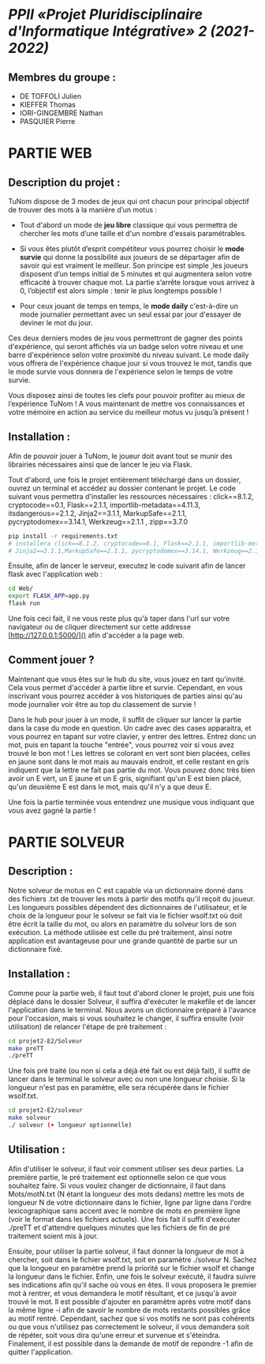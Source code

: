 # _**PPII «Projet Pluridisciplinaire d'Informatique Intégrative» 2 (2021-2022)**_

## Membres du groupe :
- DE TOFFOLI Julien
- KIEFFER Thomas
- IORI-GINGEMBRE Nathan
- PASQUIER Pierre

# **PARTIE WEB** 

## Description du projet :

TuNom dispose de 3 modes de jeux qui ont chacun pour principal objectif de trouver des mots à la manière d’un motus :

- Tout d'abord un mode de **jeu libre**  classique qui vous permettra de chercher les mots d’une taille et d'un  nombre d'essais paramétrables. 

- Si vous êtes plutôt d’esprit compétiteur vous pourrez choisir le **mode survie** qui donne la possibilité aux joueurs de se départager afin de savoir qui est vraiment le meilleur. Son principe est simple ,les joueurs disposent d’un temps initial de 5 minutes et qui augmentera selon votre efficacité à trouver chaque mot. La partie s’arrête lorsque vous arrivez à 0, l’objectif est alors simple : tenir le plus longtemps possible !

- Pour ceux jouant de temps en temps, le **mode daily** c'est-à-dire un mode journalier permettant avec un seul essai par jour d'essayer de deviner le mot du jour. 

Ces deux derniers modes de jeu vous permettront de gagner des points d'expérience, qui seront affichés via un badge selon votre niveau et une barre d'expérience selon votre proximité du niveau suivant. Le mode daily vous offrera de l'expérience chaque jour si vous trouvez le mot, tandis que le mode survie vous donnera de l'expérience selon le temps de votre survie.

Vous disposez ainsi de toutes les clefs pour pouvoir profiter au mieux de l’expérience TuNom ! A vous maintenant de mettre vos connaissances et votre mémoire en action au service du meilleur motus vu jusqu’à présent !
	
## Installation :

Afin de pouvoir jouer à TuNom, le joueur doit avant tout se munir des librairies nécessaires ainsi que de lancer le jeu via Flask.

Tout d'abord, une fois le projet entièrement téléchargé dans un dossier, ouvrez un terminal et accédez au dossier contenant le projet. Le code suivant vous permettra d'installer les ressources nécessaires : click==8.1.2, cryptocode==0.1, Flask==2.1.1, importlib-metadata==4.11.3, itsdangerous==2.1.2, Jinja2==3.1.1, MarkupSafe==2.1.1, pycryptodomex==3.14.1, Werkzeug==2.1.1 , zipp==3.7.0

```sh
pip install -r requirements.txt
# installera click==8.1.2, cryptocode==0.1, Flask==2.1.1, importlib-metadata==4.11.3, itsdangerous==2.1.2,
# Jinja2==3.1.1,MarkupSafe==2.1.1, pycryptodomex==3.14.1, Werkzeug==2.1.1 , zipp==3.7.0
```

Ensuite, afin de lancer le serveur, executez le code suivant afin de lancer flask avec l'application web :

```sh
cd Web/
export FLASK_APP=app.py
flask run
```

Une fois ceci fait, il ne vous reste plus qu'à taper dans l'url sur votre navigateur ou de cliquer directement sur cette addresse [http://127.0.0.1:5000/]() afin d'accéder a la page web.


## Comment jouer ?

Maintenant que vous êtes sur le hub du site, vous jouez en tant qu'invité. Cela vous permet d'accéder à partie libre et survie.
Cependant, en vous inscrivant vous pourrez accéder à vos historiques de parties ainsi qu'au mode journalier voir être au top du classement de survie !

Dans le hub pour jouer à un mode, il suffit de cliquer sur lancer la partie dans la case du mode en question. Un cadre avec des cases apparaitra, et vous pourrez en tapant sur votre clavier, y entrer des lettres.
Entrez donc un mot, puis en tapant la touche "entrée", vous pourrez voir si vous avez trouvé le bon mot !
Les lettres se colorant en vert sont bien placées, celles en jaune sont dans le mot mais au mauvais endroit, et celle restant en gris indiquent que la lettre ne fait pas partie du mot. Vous pouvez donc très bien avoir un E vert, un E jaune et un E gris, signifiant qu'un E est bien placé, qu'un deuxième E est dans le mot, mais qu'il n'y a que deux E.

Une fois la partie terminée vous entendrez une musique vous indiquant que vous avez gagné la partie !


# **PARTIE SOLVEUR** 

## Description :

Notre solveur de motus en C est capable via un dictionnaire donné dans des fichiers .txt de trouver les mots à partir des motifs qu'il reçoit du joueur. Les longueurs possibles dépendent des dictionnaires de l'utilisateur, et le choix de la longueur pour le solveur se fait via le fichier wsolf.txt où doit être écrit la taille du mot, ou alors en paramètre du solveur lors de son exécution.
La méthode utilisée est celle du pré traitement, ainsi notre application est avantageuse pour une grande quantité de partie sur un dictionnaire fixé. 

## Installation :

Comme pour la partie web, il faut tout d'abord cloner le projet, puis une fois déplacé dans le dossier Solveur, il suffira d'exécuter le makefile et de lancer l'application dans le terminal. Nous avons un dictionnaire préparé à l'avance pour l'occasion, mais si vous souhaitez le changer, il suffira ensuite (voir utilisation) de relancer l'étape de pré traitement :

```sh
cd projet2-E2/Solveur
make preTT
./preTT
```

Une fois pré traité (ou non si cela a déjà été fait ou est déjà fait), il suffit de lancer dans le terminal le solveur avec ou non une longueur choisie. Si la longueur n'est pas en paramètre, elle sera récupérée dans le fichier wsolf.txt.

```sh
cd projet2-E2/solveur
make solveur
./ solveur (+ longueur optionnelle)
```

## Utilisation :

Afin d'utiliser le solveur, il faut voir comment utiliser ses deux parties. 
La première partie, le pré traitement est optionnelle selon ce que vous souhaitez faire.
Si vous voulez changer de dictionnaire, il faut dans Mots/motN.txt (N étant la longueur des mots dedans) mettre les mots de longueur N de votre dictionnaire dans le fichier, ligne par ligne dans l'ordre lexicographique sans accent avec le nombre de mots en première ligne (voir le format dans les fichiers actuels). Une fois fait il suffit d'exécuter ./preTT et d'attendre quelques minutes que les fichiers de fin de pré traitement soient mis à jour.

Ensuite, pour utiliser la partie solveur, il faut donner la longueur de mot à chercher, soit dans le fichier wsolf.txt, soit en paramètre ./solveur N. Sachez que la longueur en paramètre prend la priorité sur le fichier wsolf et change la longueur dans le fichier.
Enfin, une fois le solveur exécuté, il faudra suivre ses indications afin qu'il sache où vous en êtes. Il vous proposera le premier mot à rentrer, et vous demandera le motif résultant, et ce jusqu'à avoir trouvé le mot.
Il est possible d'ajouter en paramètre après votre motif dans la même ligne -i afin de savoir le nombre de mots restants possibles grâce au motif rentré.
Cependant, sachez que si vos motifs ne sont pas cohérents ou que vous n'utilisez pas correctement le solveur, il vous demandera soit de répéter, soit vous dira qu'une erreur et survenue et s'éteindra.
Finalement, il est possible dans la demande de motif de repondre -1 afin de quitter l'application.
